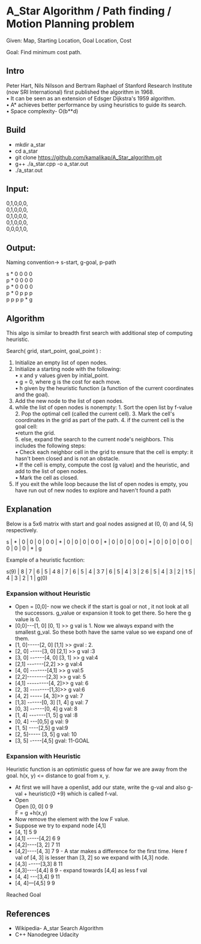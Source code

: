 # A_Star Algorithm / Path finding / Motion Planning problem

Given: Map, Starting Location, Goal Location, Cost

Goal: Find minimum cost path.


## Intro
Peter Hart, Nils Nilsson and Bertram Raphael of Stanford Research Institute (now SRI International)
first published the algorithm in 1968.</br>
• It can be seen as an extension of Edsger Dijkstra's 1959 algorithm.</br> 
• A* achieves better performance by using heuristics to guide its search.</br>
• Space complexity- O(b**d)


## Build
* mkdir a_star
* cd a_star
* git clone https://github.com/kamalikap/A_Star_algorithm.git
* g++ ./a_star.cpp -o a_star.out
* ./a_star.out


## Input:
0,1,0,0,0,</br>
0,1,0,0,0,</br>
0,1,0,0,0,</br>
0,1,0,0,0,</br>
0,0,0,1,0,</br>

## Output:
Naming convention-> s-start, g-goal, p-path</br>
 
s * 0 0 0 0 </br>
p * 0 0 0 0 </br>
p * 0 0 0 0 </br>
p * 0 p p p </br>
p p p p * g </br>


## Algorithm
This algo is similar to breadth first search with additional step of computing heuristic.

Search( grid, start_point, goal_point ) :
1. Initialize an empty list of open nodes.
2. Initialize a starting node with the following:</br>
        • x and y values given by initial_point.</br>
        • g = 0, where g is the cost for each move.</br>
        • h given by the heuristic function (a function of the current coordinates and the goal).
3. Add the new node to the list of open nodes.
4. while the list of open nodes is nonempty:
        1. Sort the open list by f-value
        2. Pop the optimal cell (called the current cell).
        3. Mark the cell's coordinates in the grid as part of the path.
        4. if the current cell is the goal cell:</br>
                •return the grid.</br>
        5. else, expand the search to the current node's neighbors. This includes the following steps:</br>
                • Check each neighbor cell in the grid to ensure that the cell is empty: it hasn't been closed and is not an obstacle.</br>
                • If the cell is empty, compute the cost (g value) and the heuristic, and add to the list of open nodes.</br>
                • Mark the cell as closed.
5. If you exit the while loop because the list of open nodes is empty, you have run out of new nodes to explore and haven't found a path


## Explanation

Below is a 5x6 matrix with start and goal nodes assigned at (0, 0) and (4, 5) respectively. </br>

s | * | 0 | 0 | 0 | 0
0 | * | 0 | 0 | 0 | 0
0 | * | 0 | 0 | 0 | 0
0 | * | 0 | 0 | 0 | 0
0 | 0 | 0 | 0 | * | g

Example of a heuristic fucntion:

s(9) | 8 | 7 | 6 | 5 | 4
8 | 7 | 6 | 5 | 4 | 3
7 | 6 | 5 | 4 | 3 | 2
6 | 5 | 4 | 3 | 2 | 1
5 | 4 | 3 | 2 | 1 | g(0)


### Expansion without Heuristic
* Open = [0,0]- now we check if the start is goal or not , it not look at all the successors. 
g_value or expansion it took to get there. So here the g value is 0.
* [0,0]---[1, 0] [0, 1] >>  g val  is 1. 
Now we always expand with the smallest g_val. So these both have the same value so we expand one of them.
* [1, 0]-----[2, 0]  [1,1]  >> gval : 2.
* [2, 0] -----[3, 0]  [2,1] >> g val :3
* [3, 0] ------[4, 0]  [3, 1]  >> g val:4
* [2,1] -------[2,2] >> g val:4
* [4, 0] -------[4,1] >>  g val:5
* [2,2]--------[2,3]  >> g val: 5
* [4,1] ---------[4, 2]>> g val: 6
* [2, 3] --------[1,3]>> g val:6
* [4, 2] ----- [4, 3]>> g val: 7
* [1,3] ------[0, 3]  [1, 4] g val: 7
* [0, 3] ------[0, 4] g val: 8
* [1, 4] -------[1, 5] g val :8
* [0, 4] ---[0,5] g val: 9
* [1, 5] ----[2,5] g val:9
* [2, 5]----- [3, 5] g val: 10
* [3, 5] -----[4,5] gval: 11-GOAL


### Expansion with Heuristic
Heuristic function is an optimistic guess of how far we are away from the goal.
h(x, y) <= distance to goal from x, y.

* At first we will have a openlist, add our state, write the g-val and also 
g-val + heuristic(0 +9) which is called f-val.
* Open <State>  <g val>  <f val> </br>
Open [0, 0] 0  9 </br>
F = g +h(x,y)
* Now remove the element with the low F value.
* Suppose we try to expand node [4,1]
* [4, 1] 5 9
* [4,1] -----[4,2] 6 9
* [4,2]----[3, 2] 7 11
* [4,2]----[4, 3] 7  9   - A star makes a difference for the first time. Here f val of [4, 3] is lesser than [3, 2] so we expand with [4,3] node.
* [4,3] -----[3,3] 8 11
* [4,3]----[4,4] 8 9       - expand towards [4,4] as less f val
* [4, 4] ---[3,4] 9 11
* [4, 4]—[4,5] 9  9

Reached Goal


## References
* Wikipedia- A_star Search Algorithm
* C++ Nanodegree Udacity
